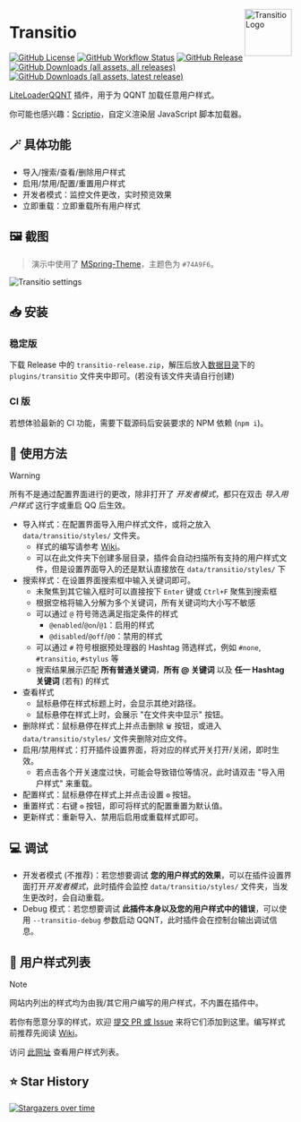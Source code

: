<img alt="Transitio Logo" src="./icons/icon.svg" align="right" style="width: 6em; height: 6em;"></img>

# Transitio

[![GitHub License](https://img.shields.io/github/license/PRO-2684/transitio?logo=gnu)](https://github.com/PRO-2684/transitio/blob/main/LICENSE)
[![GitHub Workflow Status](https://img.shields.io/github/actions/workflow/status/PRO-2684/transitio/release.yml?branch=main&logo=githubactions)](https://github.com/PRO-2684/transitio/blob/main/.github/workflows/release.yml)
[![GitHub Release](https://img.shields.io/github/v/release/PRO-2684/transitio?logo=githubactions)](https://github.com/PRO-2684/transitio/releases)
[![GitHub Downloads (all assets, all releases)](https://img.shields.io/github/downloads/PRO-2684/transitio/total?logo=github)](https://github.com/PRO-2684/transitio/releases)
[![GitHub Downloads (all assets, latest release)](https://img.shields.io/github/downloads/PRO-2684/transitio/latest/total?logo=github)](https://github.com/PRO-2684/transitio/releases/latest)

[LiteLoaderQQNT](https://github.com/mo-jinran/LiteLoaderQQNT) 插件，用于为 QQNT 加载任意用户样式。

你可能也感兴趣：[Scriptio](https://github.com/PRO-2684/Scriptio)，自定义渲染层 JavaScript 脚本加载器。

## 🪄 具体功能

- 导入/搜索/查看/删除用户样式
- 启用/禁用/配置/重置用户样式
- 开发者模式：监控文件更改，实时预览效果
- 立即重载：立即重载所有用户样式

## 🖼️ 截图

> 演示中使用了 [MSpring-Theme](https://github.com/MUKAPP/LiteLoaderQQNT-MSpring-Theme)，主题色为 `#74A9F6`。

![Transitio settings](./attachments/settings.jpg)

## 📥 安装

### 稳定版

下载 Release 中的 `transitio-release.zip`，解压后放入[数据目录](https://github.com/mo-jinran/LiteLoaderQQNT-Plugin-Template/wiki/1.%E4%BA%86%E8%A7%A3%E6%95%B0%E6%8D%AE%E7%9B%AE%E5%BD%95%E7%BB%93%E6%9E%84#liteloader%E7%9A%84%E6%95%B0%E6%8D%AE%E7%9B%AE%E5%BD%95)下的 `plugins/transitio` 文件夹中即可。(若没有该文件夹请自行创建)

### CI 版

若想体验最新的 CI 功能，需要下载源码后安装要求的 NPM 依赖 (`npm i`)。

## 🤔 使用方法

> [!WARNING]
> 所有不是通过配置界面进行的更改，除非打开了 *开发者模式*，都只在双击 *导入用户样式* 这行字或重启 QQ 后生效。

- 导入样式：在配置界面导入用户样式文件，或将之放入 `data/transitio/styles/` 文件夹。
    - 样式的编写请参考 [Wiki](https://github.com/PRO-2684/transitio/wiki)。
    - 可以在此文件夹下创建多层目录，插件会自动扫描所有支持的用户样式文件，但是设置界面导入的还是默认直接放在 `data/transitio/styles/` 下
- 搜索样式：在设置界面搜索框中输入关键词即可。
    - 未聚焦到其它输入框时可以直接按下 `Enter` 键或 `Ctrl+F` 聚焦到搜索框
    - 根据空格将输入分解为多个关键词，所有关键词均大小写不敏感
    - 可以通过 `@` 符号筛选满足指定条件的样式
        - `@enabled`/`@on`/`@1`：启用的样式
        - `@disabled`/`@off`/`@0`：禁用的样式
    - 可以通过 `#` 符号根据预处理器的 Hashtag 筛选样式，例如 `#none`, `#transitio`, `#stylus` 等
    - 搜索结果展示匹配 **所有普通关键词**，**所有 @ 关键词** 以及 **任一 Hashtag 关键词** (若有) 的样式
- 查看样式
    - 鼠标悬停在样式标题上时，会显示其绝对路径。
    - 鼠标悬停在样式上时，会展示 "在文件夹中显示" 按钮。
- 删除样式：鼠标悬停在样式上并点击删除 `🗑️` 按钮，或进入 `data/transitio/styles/` 文件夹删除对应文件。
- 启用/禁用样式：打开插件设置界面，将对应的样式开关打开/关闭，即时生效。
    - 若点击各个开关速度过快，可能会导致错位等情况，此时请双击 "导入用户样式" 来重载。
- 配置样式：鼠标悬停在样式上并点击设置 `⚙️` 按钮。
- 重置样式：右键 `⚙️` 按钮，即可将样式的配置重置为默认值。
- 更新样式：重新导入、禁用后启用或重载样式即可。

## 💻 调试

- 开发者模式 (不推荐)：若您想要调试 **您的用户样式的效果**，可以在插件设置界面打开*开发者模式*，此时插件会监控 `data/transitio/styles/` 文件夹，当发生更改时，会自动重载。
- Debug 模式：若您想要调试 **此插件本身以及您的用户样式中的错误**，可以使用 `--transitio-debug` 参数启动 QQNT，此时插件会在控制台输出调试信息。

## 📜 用户样式列表

> [!NOTE]
> 网站内列出的样式均为由我/其它用户编写的用户样式，不内置在插件中。
>
> 若你有愿意分享的样式，欢迎 [提交 PR 或 Issue](https://github.com/PRO-2684/transitio/issues/4) 来将它们添加到这里。编写样式前推荐先阅读 [Wiki](https://github.com/PRO-2684/transitio/wiki)。

访问 [此网址](https://pro-2684.github.io/?page=transitio_userstyles) 查看用户样式列表。

## ⭐ Star History

[![Stargazers over time](https://starchart.cc/PRO-2684/transitio.svg?variant=adaptive)](https://starchart.cc/PRO-2684/transitio)

